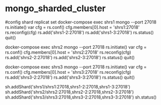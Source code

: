 # mongo_sharded_cluster

#config shard replicat set
docker-compose exec shrs1 mongo --port 27018
rs.initiate()
var cfg = rs.conf()
cfg.members[0].host = 'shrs1:27018'
rs.reconfig(cfg)
rs.add('shrs1-2:27018')
rs.add('shrs1-3:27018')
rs.status()
quit()


docker-compose exec shrs2 mongo --port 27018
rs.initiate()
var cfg = rs.conf()
cfg.members[0].host = 'shrs2:27018'
rs.reconfig(cfg)
rs.add('shrs2-2:27018')
rs.add('shrs2-3:27018')
rs.status()
quit()


docker-compose exec shrs3 mongo --port 27018
rs.initiate()
var cfg = rs.conf()
cfg.members[0].host = 'shrs3:27018'
rs.reconfig(cfg)
rs.add('shrs3-2:27018')
rs.add('shrs3-3:27018')
rs.status()
quit()


sh.addShard('shrs1/shrs1:27018,shrs1-2:27018,shrs1-3:27018')
sh.addShard('shrs2/shrs2:27018,shrs2-2:27018,shrs2-3:27018')
sh.addShard('shrs3/shrs3:27018,shrs3-2:27018,shrs3-3:27018')
sh.status()

